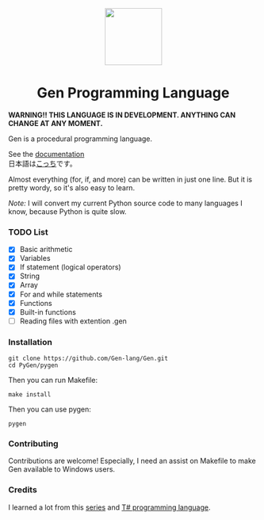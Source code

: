 <div align="center">
    <img width="115px" src="https://user-images.githubusercontent.com/60306074/148671204-b759cf4b-dada-483b-80f5-7bc24efc49e5.png">
    <h1>Gen Programming Language</h1>
</div>

**WARNING!! THIS LANGUAGE IS IN DEVELOPMENT. ANYTHING CAN CHANGE AT ANY MOMENT.**

Gen is a procedural programming language.

See the [documentation](https://github.com/Gen-lang/Gen/tree/master/doc/doc_en.md)<br>
日本語は[こっち](https://github.com/Gen-lang/Gen/tree/master/doc/doc_jp.md)です。

Almost everything (for, if, and more) can be written in just one line. But it is pretty wordy, so it's also easy to learn.


*Note:* I will convert my current Python source code to many languages I know, because Python is quite slow.


### TODO List
 - [x] Basic arithmetic
 - [x] Variables
 - [x] If statement (logical operators)
 - [x] String
 - [x] Array
 - [x] For and while statements
 - [x] Functions
 - [x] Built-in functions
 - [ ] Reading files with extention .gen

### Installation
```
git clone https://github.com/Gen-lang/Gen.git
cd PyGen/pygen
```
Then you can run Makefile:
```
make install
```
Then you can use pygen:
```
pygen
```

### Contributing
Contributions are welcome! Especially, I need an assist on Makefile to make Gen available to Windows users.

### Credits
I learned a lot from this [series](https://ruslanspivak.com/lsbasi-part1/) and [T# programming language](https://github.com/Tsharp-lang/Tsharp).
